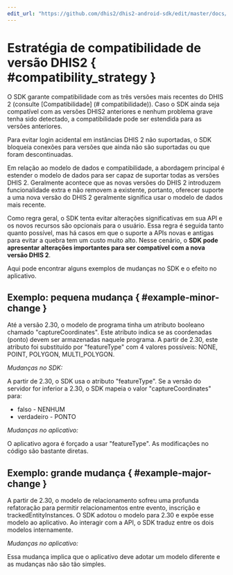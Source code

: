 ```yaml
---
edit_url: "https://github.com/dhis2/dhis2-android-sdk/edit/master/docs/content/developer/compatibility-strategy.md" 
---
```

# Estratégia de compatibilidade de versão DHIS2  { #compatibility_strategy } 

<!--DHIS2-SECTION-ID:compatibility_strategy-->

O SDK garante compatibilidade com as três versões mais recentes do DHIS 2 (consulte [Compatibilidade] (# compatibilidade)). Caso o SDK ainda seja compatível com as versões DHIS2 anteriores e nenhum problema grave tenha sido detectado, a compatibilidade pode ser estendida para as versões anteriores.

Para evitar login acidental em instâncias DHIS 2 não suportadas, o SDK bloqueia conexões para versões que ainda não são suportadas ou que foram descontinuadas.

Em relação ao modelo de dados e compatibilidade, a abordagem principal é estender o modelo de dados para ser capaz de suportar todas as versões DHIS 2. Geralmente acontece que as novas versões do DHIS 2 introduzem funcionalidade extra e não removem a existente, portanto, oferecer suporte a uma nova versão do DHIS 2 geralmente significa usar o modelo de dados mais recente.

Como regra geral, o SDK tenta evitar alterações significativas em sua API e os novos recursos são opcionais para o usuário. Essa regra é seguida tanto quanto possível, mas há casos em que o suporte a APIs novas e antigas para evitar a quebra tem um custo muito alto. Nesse cenário, o **SDK pode apresentar alterações importantes para ser compatível com a nova versão DHIS 2**.

Aqui pode encontrar alguns exemplos de mudanças no SDK e o efeito no aplicativo.

## Exemplo: pequena mudança { #example-minor-change } 

Até a versão 2.30, o modelo de programa tinha um atributo booleano chamado "captureCoordinates". Este atributo indica se as coordenadas (ponto) devem ser armazenadas naquele programa. A partir de 2.30, este atributo foi substituído por "featureType" com 4 valores possíveis: NONE, POINT, POLYGON, MULTI_POLYGON.

*Mudanças no SDK:*

A partir de 2.30, o SDK usa o atributo "featureType". Se a versão do servidor for inferior a 2.30, o SDK mapeia o valor "captureCoordinates" para:

- falso - NENHUM
- verdadeiro - PONTO

*Mudanças no aplicativo:*

O aplicativo agora é forçado a usar "featureType". As modificações no código são bastante diretas.

## Exemplo: grande mudança { #example-major-change } 

A partir de 2.30, o modelo de relacionamento sofreu uma profunda refatoração para permitir relacionamentos entre evento, inscrição e trackedEntityInstances. O SDK adotou o modelo para 2.30 e expõe esse modelo ao aplicativo. Ao interagir com a API, o SDK traduz entre os dois modelos internamente.

*Mudanças no aplicativo:*

Essa mudança implica que o aplicativo deve adotar um modelo diferente e as mudanças não são tão simples.


